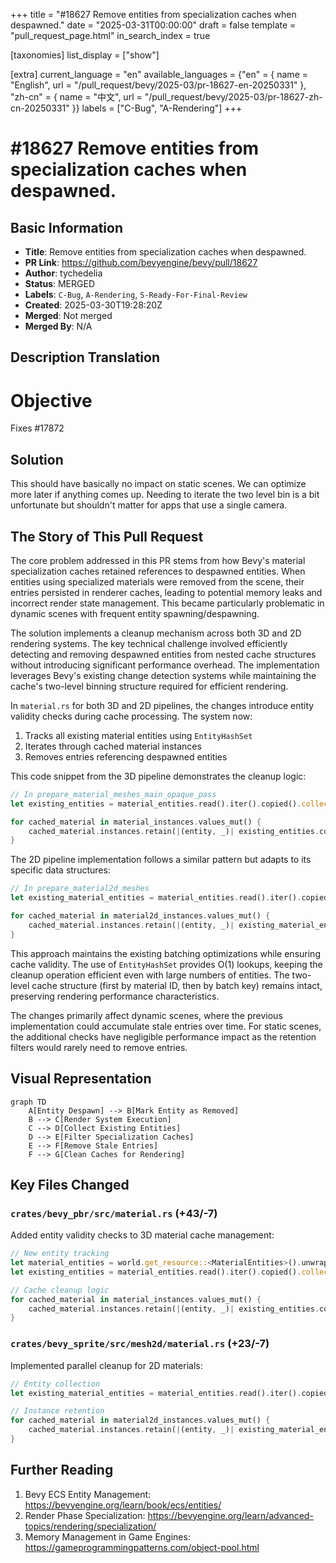 +++
title = "#18627 Remove entities from specialization caches when despawned."
date = "2025-03-31T00:00:00"
draft = false
template = "pull_request_page.html"
in_search_index = true

[taxonomies]
list_display = ["show"]

[extra]
current_language = "en"
available_languages = {"en" = { name = "English", url = "/pull_request/bevy/2025-03/pr-18627-en-20250331" }, "zh-cn" = { name = "中文", url = "/pull_request/bevy/2025-03/pr-18627-zh-cn-20250331" }}
labels = ["C-Bug", "A-Rendering"]
+++

# #18627 Remove entities from specialization caches when despawned.

## Basic Information
- **Title**: Remove entities from specialization caches when despawned.
- **PR Link**: https://github.com/bevyengine/bevy/pull/18627
- **Author**: tychedelia
- **Status**: MERGED
- **Labels**: `C-Bug`, `A-Rendering`, `S-Ready-For-Final-Review`
- **Created**: 2025-03-30T19:28:20Z
- **Merged**: Not merged
- **Merged By**: N/A

## Description Translation
# Objective

Fixes #17872 

## Solution

This should have basically no impact on static scenes. We can optimize more later if anything comes up. Needing to iterate the two level bin is a bit unfortunate but shouldn't matter for apps that use a single camera.


## The Story of This Pull Request

The core problem addressed in this PR stems from how Bevy's material specialization caches retained references to despawned entities. When entities using specialized materials were removed from the scene, their entries persisted in renderer caches, leading to potential memory leaks and incorrect render state management. This became particularly problematic in dynamic scenes with frequent entity spawning/despawning.

The solution implements a cleanup mechanism across both 3D and 2D rendering systems. The key technical challenge involved efficiently detecting and removing despawned entities from nested cache structures without introducing significant performance overhead. The implementation leverages Bevy's existing change detection systems while maintaining the cache's two-level binning structure required for efficient rendering.

In `material.rs` for both 3D and 2D pipelines, the changes introduce entity validity checks during cache processing. The system now:

1. Tracks all existing material entities using `EntityHashSet`
2. Iterates through cached material instances
3. Removes entries referencing despawned entities

This code snippet from the 3D pipeline demonstrates the cleanup logic:

```rust
// In prepare_material_meshes_main_opaque_pass
let existing_entities = material_entities.read().iter().copied().collect::<EntityHashSet<_>>();

for cached_material in material_instances.values_mut() {
    cached_material.instances.retain(|(entity, _)| existing_entities.contains(entity));
}
```

The 2D pipeline implementation follows a similar pattern but adapts to its specific data structures:

```rust
// In prepare_material2d_meshes
let existing_material_entities = material_entities.read().iter().copied().collect::<EntityHashSet<_>>();

for cached_material in material2d_instances.values_mut() {
    cached_material.instances.retain(|(entity, _)| existing_material_entities.contains(entity));
}
```

This approach maintains the existing batching optimizations while ensuring cache validity. The use of `EntityHashSet` provides O(1) lookups, keeping the cleanup operation efficient even with large numbers of entities. The two-level cache structure (first by material ID, then by batch key) remains intact, preserving rendering performance characteristics.

The changes primarily affect dynamic scenes, where the previous implementation could accumulate stale entries over time. For static scenes, the additional checks have negligible performance impact as the retention filters would rarely need to remove entries.

## Visual Representation

```mermaid
graph TD
    A[Entity Despawn] --> B[Mark Entity as Removed]
    B --> C[Render System Execution]
    C --> D[Collect Existing Entities]
    D --> E[Filter Specialization Caches]
    E --> F[Remove Stale Entries]
    F --> G[Clean Caches for Rendering]
```

## Key Files Changed

### `crates/bevy_pbr/src/material.rs` (+43/-7)
Added entity validity checks to 3D material cache management:
```rust
// New entity tracking
let material_entities = world.get_resource::<MaterialEntities>().unwrap();
let existing_entities = material_entities.read().iter().copied().collect::<EntityHashSet<_>>();

// Cache cleanup logic
for cached_material in material_instances.values_mut() {
    cached_material.instances.retain(|(entity, _)| existing_entities.contains(entity));
}
```

### `crates/bevy_sprite/src/mesh2d/material.rs` (+23/-7)
Implemented parallel cleanup for 2D materials:
```rust
// Entity collection
let existing_material_entities = material_entities.read().iter().copied().collect::<EntityHashSet<_>>();

// Instance retention
for cached_material in material2d_instances.values_mut() {
    cached_material.instances.retain(|(entity, _)| existing_material_entities.contains(entity));
}
```

## Further Reading
1. Bevy ECS Entity Management: https://bevyengine.org/learn/book/ecs/entities/
2. Render Phase Specialization: https://bevyengine.org/learn/advanced-topics/rendering/specialization/
3. Memory Management in Game Engines: https://gameprogrammingpatterns.com/object-pool.html